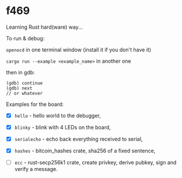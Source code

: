 # f469

Learning Rust hard(ware) way...

To run & debug:

`openocd` in one terminal window (install it if you don't have it)

`cargo run --example <example_name>` in another one

then in gdb:
```
(gdb) continue
(gdb) next
// or whatever
```

Examples for the board:

- [x] `hello` - hello world to the debugger, 
- [x] `blinky` - blink with 4 LEDs on the board, 
- [x] `serialecho` - echo back everything received to serial, 
- [x] `hashes` - bitcoin_hashes crate, sha256 of a fixed sentence, 
- [ ] `ecc` - rust-secp256k1 crate, create privkey, derive pubkey, sign and verify a message.

